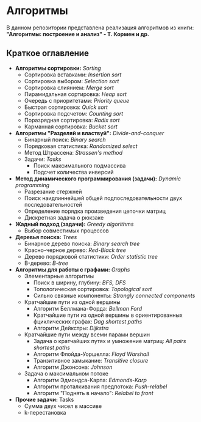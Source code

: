 # Алгоритмы
В данном репозитории представлена реализация алгоритмов из книги: **"Алгоритмы: построение и анализ" - Т. Кормен и др.**
## Краткое оглавление
- **Алгоритмы сортировки:** *Sorting*
  - Сортировка вставками: *Insertion sort*
  - Сортировка выбором: *Selection sort*
  - Сортировка слиянием: *Merge sort*
  - Пирамидальная сортировка: *Heap sort*
  - Очередь с приоритетами: *Priority queue*
  - Быстрая сортировка: *Quick sort*
  - Сортировка подсчетом: *Counting sort*
  - Поразрядная сортировка: *Radix sort*
  - Карманная сортировка: *Bucket sort*
- **Алгоритмы "Разделяй и властвуй":** *Divide-and-conquer*
  - Бинарный поиск: *Binary search*
  - Порядковая статистика: *Randomized select*
  - Метод Штрассена: *Strassen's method*
  - Задачи: *Tasks*
    - Поиск максимального подмассива
    - Подсчет количества инверсий
- **Метод динамического программирования (задачи):** *Dynamic programming*
  - Разрезание стержней
  - Поиск наидлиннейшей общей подпоследовательности двух последовательностей
  - Определение порядка произведения цепочки матриц
  - Дискретная задача о рюкзаке
- **Жадный подход (задачи):** *Greedy algorithms*
  - Выбор совместимых процессов
- **Деревья поиска:** *Trees*
  - Бинарное дерево поиска: *Binary search tree*
  - Красно-черное дерево: *Red-Black tree*
  - Дерево порядковой статистики: *Order statistic tree*
  - B-дерево: *B-tree*
- **Алгоритмы для работы с графами:** *Graphs*
  - Элементарные алгоритмы
     - Поиск в ширину, глубину: *BFS, DFS*
     - Топологическая сортировка: *Topological sort*
     - Сильно связные компоненты: *Strongly connected components*
  - Кратчайшие пути из одной вершины
     - Алгоритм Беллмана-Форда: *Bellman Ford*
     - Кратчайшие пути из одной вершины в ориентированных фциклических графах: *Dag shortest paths*
     - Алгоритм Дейкстры: *Dijkstra*
  - Кратчайшие пути между всеми парами вершин
     - Задача о кратчайших путях и умножение матриц: *All pairs shortest paths*
     - Алгоритм Флойда-Уоршелла: *Floyd Warshall*
     - Транзитивное замыкание: *Transitive closure*
     - Алгоритм Джонсона: *Johnson*
  - Задача о максимальном потоке
     - Алгоритм Эдмондса-Карпа: *Edmonds-Karp*
     - Алгоритм проталкивания предпотока: *Push-relabel*
     - Алгоритм "Поднять в начало": *Relabel to front*
- **Прочие задачи:** Tasks
  - Сумма двух чисел в массиве
  - k-перестановка